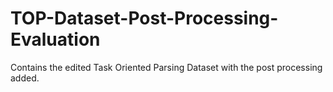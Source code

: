 # TOP-Dataset-Post-Processing-Evaluation
Contains the edited Task Oriented Parsing Dataset with the post processing added. 
